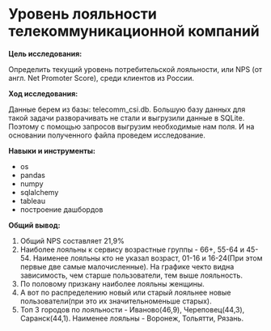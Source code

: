 # Уровень лояльности телекоммуникационной компаний

**Цель исследования:** 

Определить текущий уровень потребительской лояльности, или NPS (от англ. Net Promoter Score), среди клиентов из России.

**Ход исследования:**

Данные берем из базы: telecomm_csi.db. Большую базу данных для такой задачи разворачивать не стали и выгрузили данные в SQLite. Поэтому с помощью запросов выгрузим необходимые нам поля. И на основании полученного файла проведем исследование.

**Навыки и инструменты:**

- os
- pandas
- numpy
- sqlalchemy
- tableau
- построение дашбордов

**Общий вывод:**

1) Общий NPS составляет 21,9%
2) Наиболее лояльны к сервису возрастные группы - 66+, 55-64 и 45-54. Наименее лояльны кто не указал возраст, 01-16 и 16-24(При этом первые две самые малочисленные). На графике чекто видна зависимость, чем старше пользователи, тем выше лояльность.
3) По половому призкану наиболее лояльны женщины.
4) А вот по распределению новый или старый лояльнее новые пользователи(при это их значительноменьше старых).
5) Топ 3 городов по лояльности - Иваново(46,9), Череповец(44,3), Саранск(44,1). Наименее лояльны - Воронеж, Тольятти, Рязань.